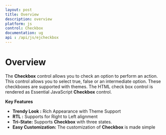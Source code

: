 ```yaml
---
layout: post
title: Overview
description: overview
platform: js
control: Checkbox
documentation: ug
api : /api/js/ejcheckbox
---
```


# Overview

The **Checkbox** control allows you to check an option to perform an action. This control allows you to select true, false or an intermediate option. These checkboxes are supported with themes. The HTML check box control is rendered as Essential JavaScript **Checkbox** control.

**Key Features**

* **Trendy Look :** Rich Appearance with Theme Support
* **RTL :** Supports for Right to Left alignment
* **Tri-State:** Supports **Checkbox** with three states.
* **Easy Customization:** The customization of **Checkbox** is made simple